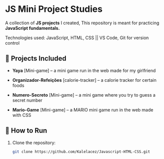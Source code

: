 # JS Mini Project Studies

A collection of **JS projects** I created,
This repository is meant for practicing **JavaScript fundamentals.**

Technologies used:
JavaScript, HTML, CSS || VS Code, Git for version control

## 📂 Projects Included
- **Yaya** [Mini-game] – a mini game run in the web made for my girlfriend

- **Organizador-Refeições** [calorie-tracker] – a calorie tracker for certain foods
  
- **Numero-Secreto** [Mini-game] – a mini game where you try to guess a secret number
  
- **Mario-Game** [Mini-game] – a MARIO mini game run in the web made with CSS

## 🚀 How to Run
1. Clone the repository:
   ```bash
   git clone https://github.com/Kalelacez/Javascript-HTML-CSS.git
